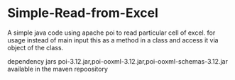 # Simple-Read-from-Excel
A simple java code using apache poi to read particular cell of excel. for usage instead of main input this as a method in a class and access it via object of the class.

dependency jars poi-3.12.jar,poi-ooxml-3.12.jar,poi-ooxml-schemas-3.12.jar available in the maven repoository
